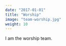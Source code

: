 ```yaml
---
date: "2017-01-01"
title: "Worship"
image: "team-worship.jpg"
weight: 10
---
```


I am the worship team.
